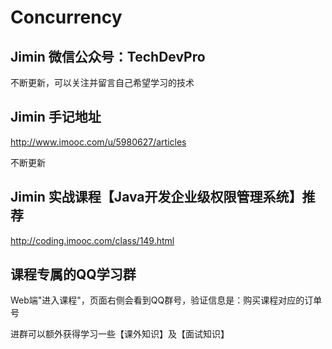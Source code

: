 ﻿# Concurrency

## Jimin 微信公众号：TechDevPro

不断更新，可以关注并留言自己希望学习的技术

## Jimin 手记地址

<http://www.imooc.com/u/5980627/articles>

不断更新

## Jimin 实战课程【Java开发企业级权限管理系统】推荐

<http://coding.imooc.com/class/149.html>

## 课程专属的QQ学习群

Web端"进入课程"，页面右侧会看到QQ群号，验证信息是：购买课程对应的订单号

进群可以额外获得学习一些【课外知识】及【面试知识】
